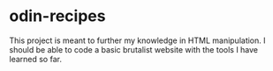 # odin-recipes

This project is meant to further my knowledge in HTML manipulation. I should be able to code a basic brutalist website with the tools I have learned so far.